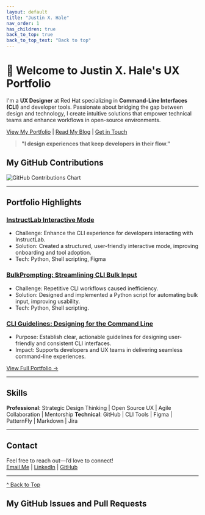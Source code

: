 ```yaml
---
layout: default
title: "Justin X. Hale"
nav_order: 1
has_children: true
back_to_top: true
back_to_top_text: "Back to top"
---
```

<a id="back-to-top"></a>

# 👋 Welcome to Justin X. Hale's UX Portfolio

I'm a **UX Designer** at Red Hat specializing in **Command-Line Interfaces (CLI)** and developer tools. Passionate about bridging the gap between design and 
technology, I create intuitive solutions that empower technical teams and enhance workflows in open-source environments.  

[View My Portfolio](./portfolio.md) | [Read My Blog](./blog.md) | [Get in Touch](#contact)  

> **"I design experiences that keep developers in their flow."** 

<h2>My GitHub Contributions</h2>
<img src="https://ghchart.rshah.org/JustinXHale" alt="GitHub Contributions Chart">


---

## Portfolio Highlights
### [InstructLab Interactive Mode](https://github.com/JustinXHale/instructlab-interactivemode)
- Challenge: Enhance the CLI experience for developers interacting with InstructLab.
- Solution: Created a structured, user-friendly interactive mode, improving onboarding and tool adoption.
- Tech: Python, Shell scripting, Figma

### [BulkPrompting: Streamlining CLI Bulk Input](https://github.com/JustinXHale/bulkprompting)  
- Challenge: Repetitive CLI workflows caused inefficiency.
- Solution: Designed and implemented a Python script for automating bulk input, improving usability.
- Tech: Python, Shell scripting.

### [CLI Guidelines: Designing for the Command Line](https://www.uxd-hub.com/entries/design/cli-guidelines)  
- Purpose: Establish clear, actionable guidelines for designing user-friendly and consistent CLI interfaces.
- Impact: Supports developers and UX teams in delivering seamless command-line experiences.

[View Full Portfolio →](./portfolio.md)

---

## Skills
**Professional**: Strategic Design Thinking | Open Source UX | Agile Collaboration | Mentorship
**Technical**: GitHub | CLI Tools | Figma | PatternFly | Markdown | Jira

---

## Contact
Feel free to reach out—I’d love to connect!  
[Email Me](mailto:justinxhale@gmail.com) | [LinkedIn](https://www.linkedin.com/in/justinxhale) | [GitHub](https://github.com/justinxhale)

---

<a href="#top" id="back-to-top">^ Back to Top</a>

<h2>My GitHub Issues and Pull Requests</h2>
<ul id="gh-issues"></ul>

<script>
  const username = "JustinXHale"; // Your GitHub username

  fetch(`https://api.github.com/search/issues?q=author:${username}`, {
    headers: {
      Accept: "application/vnd.github.v3+json",
    },
  })
    .then((response) => response.json())
    .then((data) => {
      const issueList = document.getElementById("gh-issues");
      data.items.forEach((issue) => {
        const repoName = issue.repository_url.split('/').slice(-2).join('/');
        const listItem = document.createElement("li");
        listItem.innerHTML = `
          <a href="${issue.html_url}" target="_blank">${issue.title}</a>
          <br><small>Repository: ${repoName}</small>
        `;
        issueList.appendChild(listItem);
      });
    })
    .catch((error) => console.error("Error fetching issues:", error));
</script>

<style>
  #gh-issues li {
    margin-bottom: 10px;
  }

  #gh-issues a {
    font-weight: bold;
    color: #0073e6;
    text-decoration: none;
  }

  #gh-issues a:hover {
    text-decoration: underline;
  }
</style>
